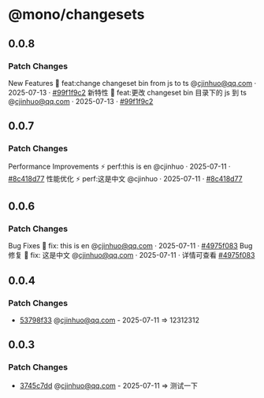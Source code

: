 # @mono/changesets

## 0.0.8

### Patch Changes

New Features 🎉
feat:change changeset bin from js to ts @cjinhuo@qq.com · 2025-07-13 · [#99f1f9c2](https://github.com/cjinhuo/mono-sdk-boilerplate/commit/99f1f9c2fe1266f52d323e217fbbcb226bbbbf7d)
新特性 🎉
feat:更改 changeset bin 目录下的 js 到 ts @cjinhuo@qq.com · 2025-07-13 · [#99f1f9c2](https://github.com/cjinhuo/mono-sdk-boilerplate/commit/99f1f9c2fe1266f52d323e217fbbcb226bbbbf7d)

## 0.0.7

### Patch Changes

Performance Improvements ⚡
perf:this is en @cjinhuo · 2025-07-11 · [#8c418d77](https://github.com/cjinhuo/mono-sdk-boilerplate/commit/8c418d77f10349b77587844014f2e65a3caa16f4)
性能优化 ⚡
perf:这是中文 @cjinhuo · 2025-07-11 · [#8c418d77](https://github.com/cjinhuo/mono-sdk-boilerplate/commit/8c418d77f10349b77587844014f2e65a3caa16f4)

## 0.0.6

### Patch Changes

Bug Fixes 🐞
fix: this is en @cjinhuo@qq.com · 2025-07-11 · [#4975f083](https://github.com/cjinhuo/mono-sdk-boilerplate/commit/4975f0835b2dfe798cdb09a1997181fce4e03e5c)
Bug 修复 🐞
fix: 这是中文 @cjinhuo@qq.com · 2025-07-11 · 详情可查看 [#4975f083](https://github.com/cjinhuo/mono-sdk-boilerplate/commit/4975f0835b2dfe798cdb09a1997181fce4e03e5c)

## 0.0.4

### Patch Changes

- [53798f33](https://github.com/cjinhuo/mono-sdk-boilerplate/commit/53798f337f1938517e64cca21c0c7de117d52231) @cjinhuo@qq.com - 2025-07-11 => 12312312

## 0.0.3

### Patch Changes

- [3745c7dd](https://github.com/cjinhuo/mono-sdk-boilerplate/commit/3745c7dd1e8030d85c7381d503b33a02e320a7c1) @cjinhuo@qq.com - 2025-07-11 => 测试一下
